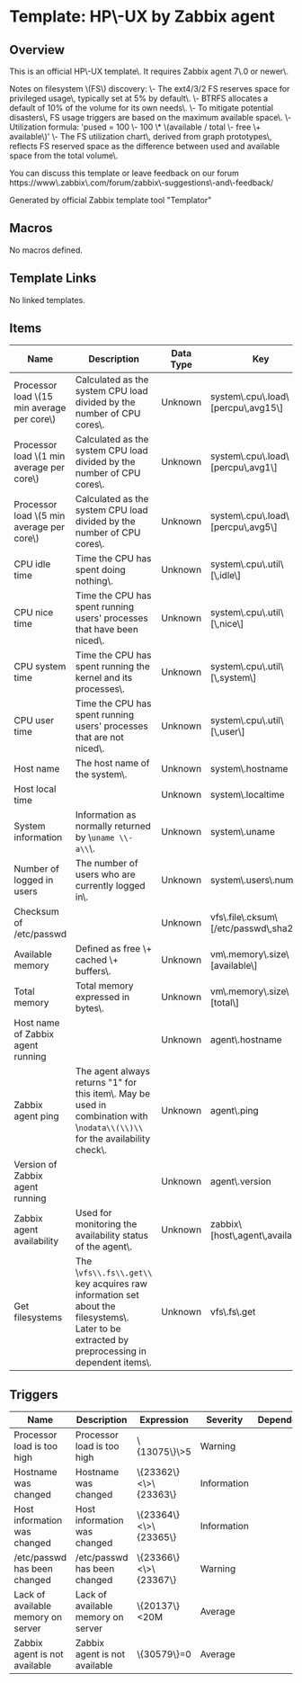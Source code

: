 # Template: HP\\-UX by Zabbix agent

## Overview
This is an official HP\\-UX template\\. It requires Zabbix agent 7\\.0 or newer\\.

Notes on filesystem \\(FS\\) discovery:
  \\- The ext4/3/2 FS reserves space for privileged usage\\, typically set at 5% by default\\.
  \\- BTRFS allocates a default of 10% of the volume for its own needs\\.
  \\- To mitigate potential disasters\\, FS usage triggers are based on the maximum available space\\.
    \\- Utilization formula: 'pused = 100 \\- 100 \\* \\(available / total \\- free \\+ available\\)'
  \\- The FS utilization chart\\, derived from graph prototypes\\, reflects FS reserved space as the difference between used and available space from the total volume\\.

You can discuss this template or leave feedback on our forum https://www\\.zabbix\\.com/forum/zabbix\\-suggestions\\-and\\-feedback/

Generated by official Zabbix template tool "Templator"

## Macros

No macros defined.

## Template Links

No linked templates.

## Items

| Name | Description | Data Type | Key | Tags |
|------|-------------|-----------|-----|------|
| Processor load \\(15 min average per core\\) | Calculated as the system CPU load divided by the number of CPU cores\\. | Unknown | system\\.cpu\\.load\\[percpu\\,avg15\\] | component:cpu |
| Processor load \\(1 min average per core\\) | Calculated as the system CPU load divided by the number of CPU cores\\. | Unknown | system\\.cpu\\.load\\[percpu\\,avg1\\] | component:cpu |
| Processor load \\(5 min average per core\\) | Calculated as the system CPU load divided by the number of CPU cores\\. | Unknown | system\\.cpu\\.load\\[percpu\\,avg5\\] | component:cpu |
| CPU idle time | Time the CPU has spent doing nothing\\. | Unknown | system\\.cpu\\.util\\[\\,idle\\] | component:cpu |
| CPU nice time | Time the CPU has spent running users' processes that have been niced\\. | Unknown | system\\.cpu\\.util\\[\\,nice\\] | component:cpu |
| CPU system time | Time the CPU has spent running the kernel and its processes\\. | Unknown | system\\.cpu\\.util\\[\\,system\\] | component:cpu |
| CPU user time | Time the CPU has spent running users' processes that are not niced\\. | Unknown | system\\.cpu\\.util\\[\\,user\\] | component:cpu |
| Host name | The host name of the system\\. | Unknown | system\\.hostname | component:os |
| Host local time |  | Unknown | system\\.localtime | component:os |
| System information | Information as normally returned by \\`uname \\-a\\`\\. | Unknown | system\\.uname | component:os |
| Number of logged in users | The number of users who are currently logged in\\. | Unknown | system\\.users\\.num | component:os |
| Checksum of /etc/passwd |  | Unknown | vfs\\.file\\.cksum\\[/etc/passwd\\,sha256\\] | component:security |
| Available memory | Defined as free \\+ cached \\+ buffers\\. | Unknown | vm\\.memory\\.size\\[available\\] | component:memory |
| Total memory | Total memory expressed in bytes\\. | Unknown | vm\\.memory\\.size\\[total\\] | component:memory |
| Host name of Zabbix agent running |  | Unknown | agent\\.hostname | component:system |
| Zabbix agent ping | The agent always returns "1" for this item\\. May be used in combination with \\`nodata\\(\\)\\` for the availability check\\. | Unknown | agent\\.ping | component:system |
| Version of Zabbix agent running |  | Unknown | agent\\.version | component:application |
| Zabbix agent availability | Used for monitoring the availability status of the agent\\. | Unknown | zabbix\\[host\\,agent\\,available\\] | component:system |
| Get filesystems | The \\`vfs\\.fs\\.get\\` key acquires raw information set about the filesystems\\. Later to be extracted by preprocessing in dependent items\\. | Unknown | vfs\\.fs\\.get | component:raw |
## Triggers

| Name | Description | Expression | Severity | Dependencies | Tags |
|------|-------------|------------|----------|--------------|------|
| Processor load is too high | Processor load is too high | \\{13075\\}\\>5 | Warning |  | scope:capacity, scope:performance |
| Hostname was changed | Hostname was changed | \\{23362\\}<\\>\\{23363\\} | Information |  | scope:notice |
| Host information was changed | Host information was changed | \\{23364\\}<\\>\\{23365\\} | Information |  | scope:notice |
| /etc/passwd has been changed | /etc/passwd has been changed | \\{23366\\}<\\>\\{23367\\} | Warning |  | scope:security |
| Lack of available memory on server | Lack of available memory on server | \\{20137\\}<20M | Average |  | scope:capacity, scope:performance |
| Zabbix agent is not available | Zabbix agent is not available | \\{30579\\}=0 | Average |  | scope:availability |